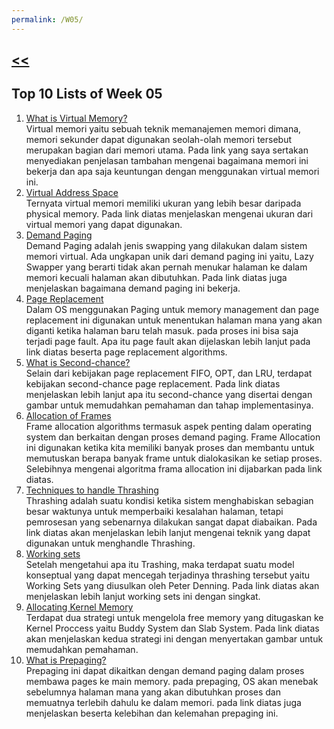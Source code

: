 ```yaml
---
permalink: /W05/
---
```

## [<<](../)

## Top 10 Lists of Week 05
1. [What is Virtual Memory?](https://searchstorage.techtarget.com/definition/virtual-memory)<br>
Virtual memori yaitu sebuah teknik memanajemen memori dimana, memori sekunder dapat digunakan seolah-olah memori tersebut merupakan bagian dari memori utama. Pada link yang saya sertakan menyediakan penjelasan tambahan mengenai bagaimana memori ini bekerja dan apa saja keuntungan dengan menggunakan virtual memori ini.
2. [Virtual Address Space](https://docs.microsoft.com/en-us/windows/win32/memory/virtual-address-space)<br>
Ternyata virtual memori memiliki ukuran yang lebih besar daripada physical memory. Pada link diatas menjelaskan mengenai ukuran dari virtual memori yang dapat digunakan.
3. [Demand Paging](https://www.interserver.net/tips/kb/virtual-memory-demand-paging/)<br>
Demand Paging adalah jenis swapping yang dilakukan dalam sistem memori virtual. Ada ungkapan unik dari demand paging ini yaitu, Lazy Swapper yang berarti tidak akan pernah menukar halaman ke dalam memori kecuali halaman akan dibutuhkan. Pada link diatas juga menjelaskan bagaimana demand paging ini bekerja.
4. [Page Replacement](https://www.geeksforgeeks.org/page-replacement-algorithms-in-operating-systems/)<br>
Dalam OS menggunakan Paging untuk memory management dan page replacement ini digunakan untuk menentukan halaman mana yang akan diganti ketika halaman baru telah masuk. pada proses ini bisa saja terjadi page fault. Apa itu page fault akan dijelaskan lebih lanjut pada link diatas beserta page replacement algorithms.
5. [What is Second-chance?](http://www.mathcs.emory.edu/~cheung/Courses/355/Syllabus/9-virtual-mem/SC-replace.html)<br>
Selain dari kebijakan page replacement FIFO, OPT, dan LRU, terdapat kebijakan second-chance page replacement. Pada link diatas menjelaskan lebih lanjut apa itu second-chance yang disertai dengan gambar untuk memudahkan pemahaman dan tahap implementasinya.
6. [Allocation of Frames](https://www.geeksforgeeks.org/operating-system-allocation-frames/)<br>
Frame allocation algorithms termasuk aspek penting dalam operating system dan berkaitan dengan proses demand paging. Frame Allocation ini digunakan ketika kita memiliki banyak proses dan membantu untuk memutuskan berapa banyak frame untuk dialokasikan ke setiap proses. Selebihnya mengenai algoritma frama allocation ini dijabarkan pada link diatas.
7. [Techniques to handle Thrashing](https://www.geeksforgeeks.org/techniques-to-handle-thrashing/)<br>
Thrashing adalah suatu kondisi ketika sistem menghabiskan sebagian besar waktunya untuk memperbaiki kesalahan halaman, tetapi pemrosesan yang sebenarnya dilakukan sangat dapat diabaikan. Pada link diatas akan menjelaskan lebih lanjut mengenai teknik yang dapat digunakan untuk menghandle Thrashing.
8. [Working sets](https://web.stanford.edu/~ouster/cgi-bin/cs140-winter12/lecture.php?topic=thrashing)<br>
Setelah mengetahui apa itu Trashing, maka terdapat suatu model konseptual yang dapat mencegah terjadinya thrashing tersebut yaitu Working Sets yang diusulkan oleh Peter Denning. Pada link diatas akan menjelaskan lebih lanjut working sets ini dengan singkat.
9. [Allocating Kernel Memory](https://www.geeksforgeeks.org/operating-system-allocating-kernel-memory-buddy-system-slab-system/)<br>
Terdapat dua strategi untuk mengelola free memory yang ditugaskan ke Kernel Proccess yaitu Buddy System dan Slab System. Pada link diatas akan menjelaskan kedua strategi ini dengan menyertakan gambar untuk memudahkan pemahaman.
10. [What is Prepaging?](https://afteracademy.com/blog/what-are-demand-paging-and-pre-paging)<br>
Prepaging ini dapat dikaitkan dengan demand paging dalam proses membawa pages ke main memory. pada prepaging, OS akan menebak sebelumnya halaman mana yang akan dibutuhkan proses dan memuatnya terlebih dahulu ke dalam memori. pada link diatas juga menjelaskan beserta kelebihan dan kelemahan prepaging ini.
